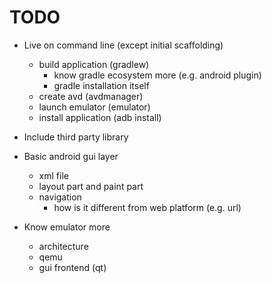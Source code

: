 # TODO

- Live on command line (except initial scaffolding)
  - build application (gradlew)
    - know gradle ecosystem more (e.g. android plugin)
    - gradle installation itself
  - create avd (avdmanager)
  - launch emulator (emulator)
  - install application (adb install)

- Include third party library

- Basic android gui layer
  - xml file
  - layout part and paint part
  - navigation
    - how is it different from web platform (e.g. url)

- Know emulator more
  - architecture
  - qemu
  - gui frontend (qt)
